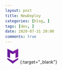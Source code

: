 ```yaml
---
layout: post
title: NewDeploy
categories: [blog, ]
tags: [dev, ]
date: 2020-07-31 20:00
comments: true
---
```


![IMGtext](https://github.com/adam-p/markdown-here/raw/main/src/common/images/icon48.png "Describe"){:target="_blank"}  
